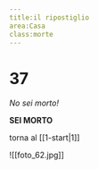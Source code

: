 ```yaml
---
title:il ripostiglio
area:Casa
class:morte
---
```

# 37
_No sei morto!_

**SEI MORTO**

torna al [[1-start|1]]

![[foto_62.jpg]]